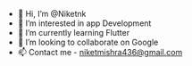 - 👋 Hi, I’m @Niketnk
- 👀 I’m interested in app Development
- 🌱 I’m currently learning Flutter
- 💞️ I’m looking to collaborate on Google
- 📫 Contact me - niketmishra436@gmail.com

<!---
Niketnk/Niketnk is a ✨ special ✨ repository because its `README.md` (this file) appears on your GitHub profile.
You can click the Preview link to take a look at your changes.
--->
